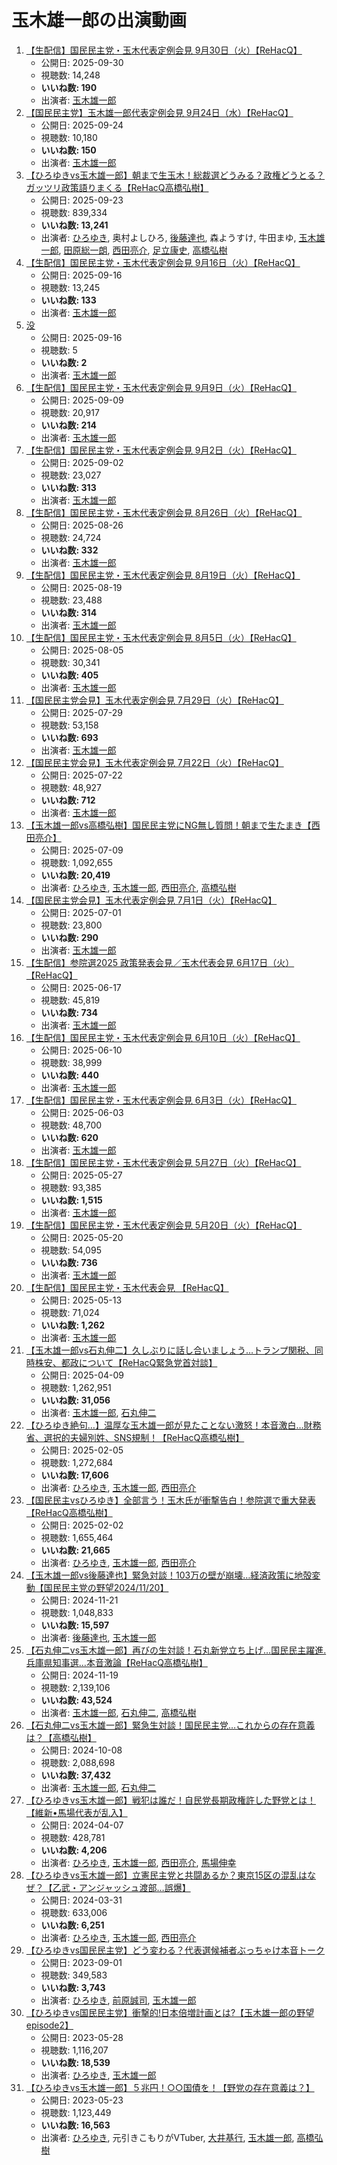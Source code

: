 # 玉木雄一郎の出演動画

1.  [【生配信】国民民主党・玉木代表定例会見 9月30日（火）【ReHacQ】](/rehacq_fan/ids/0J15Wy4x6eU "wikilink")
    -   公開日: 2025-09-30
    -   視聴数: 14,248
    -   **いいね数: 190**
    -   出演者: [玉木雄一郎](/rehacq_fan/people/玉木雄一郎 "wikilink")
1.  [【国民民主党】玉木雄一郎代表定例会見 9月24日（水）【ReHacQ】](/rehacq_fan/ids/Q88k7h_BiZE "wikilink")
    -   公開日: 2025-09-24
    -   視聴数: 10,180
    -   **いいね数: 150**
    -   出演者: [玉木雄一郎](/rehacq_fan/people/玉木雄一郎 "wikilink")
1.  [【ひろゆきvs玉木雄一郎】朝まで生玉木！総裁選どうみる？政権どうとる？ガッツリ政策語りまくる【ReHacQ高橋弘樹】](/rehacq_fan/ids/keDkHXJbZEY "wikilink")
    -   公開日: 2025-09-23
    -   視聴数: 839,334
    -   **いいね数: 13,241**
    -   出演者: [ひろゆき](/rehacq_fan/people/ひろゆき "wikilink"), 奥村よしひろ, [後藤達也](/rehacq_fan/people/後藤達也 "wikilink"), 森ようすけ, 牛田まゆ, [玉木雄一郎](/rehacq_fan/people/玉木雄一郎 "wikilink"), [田原総一朗](/rehacq_fan/people/田原総一朗 "wikilink"), [西田亮介](/rehacq_fan/people/西田亮介 "wikilink"), [足立康史](/rehacq_fan/people/足立康史 "wikilink"), [高橋弘樹](/rehacq_fan/people/高橋弘樹 "wikilink")
1.  [【生配信】国民民主党・玉木代表定例会見 9月16日（火）【ReHacQ】](/rehacq_fan/ids/9Whp7LqVGfw "wikilink")
    -   公開日: 2025-09-16
    -   視聴数: 13,245
    -   **いいね数: 133**
    -   出演者: [玉木雄一郎](/rehacq_fan/people/玉木雄一郎 "wikilink")
1.  [没](/rehacq_fan/ids/5XYepOi8W9g "wikilink")
    -   公開日: 2025-09-16
    -   視聴数: 5
    -   **いいね数: 2**
    -   出演者: [玉木雄一郎](/rehacq_fan/people/玉木雄一郎 "wikilink")
1.  [【生配信】国民民主党・玉木代表定例会見 9月9日（火）【ReHacQ】](/rehacq_fan/ids/iIxqHktgt6M "wikilink")
    -   公開日: 2025-09-09
    -   視聴数: 20,917
    -   **いいね数: 214**
    -   出演者: [玉木雄一郎](/rehacq_fan/people/玉木雄一郎 "wikilink")
1.  [【生配信】国民民主党・玉木代表定例会見 9月2日（火）【ReHacQ】](/rehacq_fan/ids/aLQOKHiA9L0 "wikilink")
    -   公開日: 2025-09-02
    -   視聴数: 23,027
    -   **いいね数: 313**
    -   出演者: [玉木雄一郎](/rehacq_fan/people/玉木雄一郎 "wikilink")
1.  [【生配信】国民民主党・玉木代表定例会見 8月26日（火）【ReHacQ】](/rehacq_fan/ids/AFAvB52Bsfk "wikilink")
    -   公開日: 2025-08-26
    -   視聴数: 24,724
    -   **いいね数: 332**
    -   出演者: [玉木雄一郎](/rehacq_fan/people/玉木雄一郎 "wikilink")
1.  [【生配信】国民民主党・玉木代表定例会見 8月19日（火）【ReHacQ】](/rehacq_fan/ids/q7IafgZJ_ic "wikilink")
    -   公開日: 2025-08-19
    -   視聴数: 23,488
    -   **いいね数: 314**
    -   出演者: [玉木雄一郎](/rehacq_fan/people/玉木雄一郎 "wikilink")
1.  [【生配信】国民民主党・玉木代表定例会見 8月5日（火）【ReHacQ】](/rehacq_fan/ids/IxzdLJASVBk "wikilink")
    -   公開日: 2025-08-05
    -   視聴数: 30,341
    -   **いいね数: 405**
    -   出演者: [玉木雄一郎](/rehacq_fan/people/玉木雄一郎 "wikilink")
1.  [【国民民主党会見】玉木代表定例会見 7月29日（火）【ReHacQ】](/rehacq_fan/ids/0dfgXQ16G8w "wikilink")
    -   公開日: 2025-07-29
    -   視聴数: 53,158
    -   **いいね数: 693**
    -   出演者: [玉木雄一郎](/rehacq_fan/people/玉木雄一郎 "wikilink")
1.  [【国民民主党会見】玉木代表定例会見 7月22日（火）【ReHacQ】](/rehacq_fan/ids/qaYcK_tvstM "wikilink")
    -   公開日: 2025-07-22
    -   視聴数: 48,927
    -   **いいね数: 712**
    -   出演者: [玉木雄一郎](/rehacq_fan/people/玉木雄一郎 "wikilink")
1.  [【玉木雄一郎vs高橋弘樹】国民民主党にNG無し質問！朝まで生たまき【西田亮介】](/rehacq_fan/ids/CxDT2FaGi8o "wikilink")
    -   公開日: 2025-07-09
    -   視聴数: 1,092,655
    -   **いいね数: 20,419**
    -   出演者: [ひろゆき](/rehacq_fan/people/ひろゆき "wikilink"), [玉木雄一郎](/rehacq_fan/people/玉木雄一郎 "wikilink"), [西田亮介](/rehacq_fan/people/西田亮介 "wikilink"), [高橋弘樹](/rehacq_fan/people/高橋弘樹 "wikilink")
1.  [【国民民主党会見】玉木代表定例会見 7月1日（火）【ReHacQ】](/rehacq_fan/ids/S6jKJW2jCCA "wikilink")
    -   公開日: 2025-07-01
    -   視聴数: 23,800
    -   **いいね数: 290**
    -   出演者: [玉木雄一郎](/rehacq_fan/people/玉木雄一郎 "wikilink")
1.  [【生配信】参院選2025 政策発表会見／玉木代表会見 6月17日（火）【ReHacQ】](/rehacq_fan/ids/lJHWFlP3s8Y "wikilink")
    -   公開日: 2025-06-17
    -   視聴数: 45,819
    -   **いいね数: 734**
    -   出演者: [玉木雄一郎](/rehacq_fan/people/玉木雄一郎 "wikilink")
1.  [【生配信】国民民主党・玉木代表定例会見 6月10日（火）【ReHacQ】](/rehacq_fan/ids/iPQdk2mPK1o "wikilink")
    -   公開日: 2025-06-10
    -   視聴数: 38,999
    -   **いいね数: 440**
    -   出演者: [玉木雄一郎](/rehacq_fan/people/玉木雄一郎 "wikilink")
1.  [【生配信】国民民主党・玉木代表定例会見 6月3日（火）【ReHacQ】](/rehacq_fan/ids/3Owp-3FdMYU "wikilink")
    -   公開日: 2025-06-03
    -   視聴数: 48,700
    -   **いいね数: 620**
    -   出演者: [玉木雄一郎](/rehacq_fan/people/玉木雄一郎 "wikilink")
1.  [【生配信】国民民主党・玉木代表定例会見 5月27日（火）【ReHacQ】](/rehacq_fan/ids/5L93J7FsnP8 "wikilink")
    -   公開日: 2025-05-27
    -   視聴数: 93,385
    -   **いいね数: 1,515**
    -   出演者: [玉木雄一郎](/rehacq_fan/people/玉木雄一郎 "wikilink")
1.  [【生配信】国民民主党・玉木代表定例会見 5月20日（火）【ReHacQ】](/rehacq_fan/ids/ALbaHprLnos "wikilink")
    -   公開日: 2025-05-20
    -   視聴数: 54,095
    -   **いいね数: 736**
    -   出演者: [玉木雄一郎](/rehacq_fan/people/玉木雄一郎 "wikilink")
1.  [【生配信】国民民主党・玉木代表会見 【ReHacQ】](/rehacq_fan/ids/y7abpd7esJQ "wikilink")
    -   公開日: 2025-05-13
    -   視聴数: 71,024
    -   **いいね数: 1,262**
    -   出演者: [玉木雄一郎](/rehacq_fan/people/玉木雄一郎 "wikilink")
1.  [【玉木雄一郎vs石丸伸二】久しぶりに話し合いましょう…トランプ関税、同時株安、都政について【ReHacQ緊急党首対談】](/rehacq_fan/ids/nhJYpgzPBJU "wikilink")
    -   公開日: 2025-04-09
    -   視聴数: 1,262,951
    -   **いいね数: 31,056**
    -   出演者: [玉木雄一郎](/rehacq_fan/people/玉木雄一郎 "wikilink"), [石丸伸二](/rehacq_fan/people/石丸伸二 "wikilink")
1.  [【ひろゆき絶句…】温厚な玉木雄一郎が見たことない激怒！本音激白…財務省、選択的夫婦別姓、SNS規制！【ReHacQ高橋弘樹】](/rehacq_fan/ids/v6K85s-g9Oc "wikilink")
    -   公開日: 2025-02-05
    -   視聴数: 1,272,684
    -   **いいね数: 17,606**
    -   出演者: [ひろゆき](/rehacq_fan/people/ひろゆき "wikilink"), [玉木雄一郎](/rehacq_fan/people/玉木雄一郎 "wikilink"), [西田亮介](/rehacq_fan/people/西田亮介 "wikilink")
1.  [【国民民主vsひろゆき】全部言う！玉木氏が衝撃告白！参院選で重大発表【ReHacQ高橋弘樹】](/rehacq_fan/ids/3WIDjkmg6xY "wikilink")
    -   公開日: 2025-02-02
    -   視聴数: 1,655,464
    -   **いいね数: 21,665**
    -   出演者: [ひろゆき](/rehacq_fan/people/ひろゆき "wikilink"), [玉木雄一郎](/rehacq_fan/people/玉木雄一郎 "wikilink"), [西田亮介](/rehacq_fan/people/西田亮介 "wikilink")
1.  [【玉木雄一郎vs後藤達也】緊急対談！103万の壁が崩壊…経済政策に地殻変動【国民民主党の野望2024/11/20】](/rehacq_fan/ids/F4WmVdF4M8c "wikilink")
    -   公開日: 2024-11-21
    -   視聴数: 1,048,833
    -   **いいね数: 15,597**
    -   出演者: [後藤達也](/rehacq_fan/people/後藤達也 "wikilink"), [玉木雄一郎](/rehacq_fan/people/玉木雄一郎 "wikilink")
1.  [【石丸伸二vs玉木雄一郎】再びの生対談！石丸新党立ち上げ…国民民主躍進.兵庫県知事選…本音激論【ReHacQ高橋弘樹】](/rehacq_fan/ids/6Vww3vD7jHg "wikilink")
    -   公開日: 2024-11-19
    -   視聴数: 2,139,106
    -   **いいね数: 43,524**
    -   出演者: [玉木雄一郎](/rehacq_fan/people/玉木雄一郎 "wikilink"), [石丸伸二](/rehacq_fan/people/石丸伸二 "wikilink"), [高橋弘樹](/rehacq_fan/people/高橋弘樹 "wikilink")
1.  [【石丸伸二vs玉木雄一郎】緊急生対談！国民民主党…これからの存在意義は？【高橋弘樹】](/rehacq_fan/ids/9_b3vH1wBP4 "wikilink")
    -   公開日: 2024-10-08
    -   視聴数: 2,088,698
    -   **いいね数: 37,432**
    -   出演者: [玉木雄一郎](/rehacq_fan/people/玉木雄一郎 "wikilink"), [石丸伸二](/rehacq_fan/people/石丸伸二 "wikilink")
1.  [【ひろゆきvs玉木雄一郎】戦犯は誰だ！自民党長期政権許した野党とは！【維新•馬場代表が乱入】](/rehacq_fan/ids/WIaZ1hhnWRU "wikilink")
    -   公開日: 2024-04-07
    -   視聴数: 428,781
    -   **いいね数: 4,206**
    -   出演者: [ひろゆき](/rehacq_fan/people/ひろゆき "wikilink"), [玉木雄一郎](/rehacq_fan/people/玉木雄一郎 "wikilink"), [西田亮介](/rehacq_fan/people/西田亮介 "wikilink"), [馬場伸幸](/rehacq_fan/people/馬場伸幸 "wikilink")
1.  [【ひろゆきvs玉木雄一郎】立憲民主党と共闘あるか？東京15区の混乱はなぜ？【乙武・アンジャッシュ渡部…誤爆】](/rehacq_fan/ids/9fb7xGatFGA "wikilink")
    -   公開日: 2024-03-31
    -   視聴数: 633,006
    -   **いいね数: 6,251**
    -   出演者: [ひろゆき](/rehacq_fan/people/ひろゆき "wikilink"), [玉木雄一郎](/rehacq_fan/people/玉木雄一郎 "wikilink"), [西田亮介](/rehacq_fan/people/西田亮介 "wikilink")
1.  [【ひろゆきvs国民民主党】どう変わる？代表選候補者ぶっちゃけ本音トーク](/rehacq_fan/ids/ljAjC80089I "wikilink")
    -   公開日: 2023-09-01
    -   視聴数: 349,583
    -   **いいね数: 3,743**
    -   出演者: [ひろゆき](/rehacq_fan/people/ひろゆき "wikilink"), [前原誠司](/rehacq_fan/people/前原誠司 "wikilink"), [玉木雄一郎](/rehacq_fan/people/玉木雄一郎 "wikilink")
1.  [【ひろゆきvs国民民主党】衝撃的!日本倍増計画とは?【玉木雄一郎の野望 episode2】](/rehacq_fan/ids/EYKExpig3-4 "wikilink")
    -   公開日: 2023-05-28
    -   視聴数: 1,116,207
    -   **いいね数: 18,539**
    -   出演者: [ひろゆき](/rehacq_fan/people/ひろゆき "wikilink"), [玉木雄一郎](/rehacq_fan/people/玉木雄一郎 "wikilink")
1.  [【ひろゆきvs玉木雄一郎】５兆円！○○国債を！【野党の存在意義は？】](/rehacq_fan/ids/vJ2MS0ZjLdA "wikilink")
    -   公開日: 2023-05-23
    -   視聴数: 1,123,449
    -   **いいね数: 16,563**
    -   出演者: [ひろゆき](/rehacq_fan/people/ひろゆき "wikilink"), 元引きこもりがVTuber, [大井基行](/rehacq_fan/people/大井基行 "wikilink"), [玉木雄一郎](/rehacq_fan/people/玉木雄一郎 "wikilink"), [高橋弘樹](/rehacq_fan/people/高橋弘樹 "wikilink")
